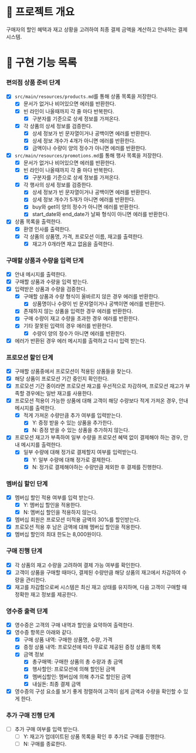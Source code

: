 # 💪 프로젝트 개요

구매자의 할인 혜택과 재고 상황을 고려하여 최종 결제 금액을 계산하고 안내하는 결제 시스템.

# 📝 구현 기능 목록

### 편의점 상품 준비 단계

- [x] `src/main/resources/products.md`를 통해 상품 목록을 저장한다.
  - [x] 문서가 없거나 비어있으면 에러를 반환한다.
  - [x] 빈 라인이 나올때까지 각 줄 마다 반복한다.
    - [x] 구분자를 기준으로 상세 정보를 가져온다.
  - [x] 각 상품의 상세 정보를 검증한다.
    - [x] 상세 정보가 빈 문자열이거나 공백이면 에러를 반환한다.
    - [x] 상세 정보 개수가 4개가 아니면 에러를 반환한다.
    - [x] 금액이나 수량이 양의 정수가 아니면 에러를 반환한다.
- [x] `src/main/resources/promotions.md`를 통해 행사 목록을 저장한다.
  - [x] 문서가 없거나 비어있으면 에러를 반환한다.
  - [x] 빈 라인이 나올때까지 각 줄 마다 반복한다.
    - [x] 구분자를 기준으로 상세 정보를 가져온다.
  - [x] 각 행사의 상세 정보를 검증한다.
    - [x] 상세 정보가 빈 문자열이거나 공백이면 에러를 반환한다.
    - [x] 상세 정보 개수가 5개가 아니면 에러를 반환한다.
    - [x] buy와 get이 양의 정수가 아니면 에러를 반환한다.
    - [x] start_date와 end_date가 날짜 형식이 아니면 에러를 반환한다.
- [x] 상품 목록을 출력한다.
  - [x] 환영 인사를 출력한다.
  - [x] 각 상품의 상품명, 가격, 프로모션 이름, 재고를 출력한다.
    - [x] 재고가 0개라면 재고 없음을 출력한다.

### 구매할 상품과 수량을 입력 단계

- [x] 안내 메시지를 출력한다.
- [x] 구매할 상품과 수량을 입력 받는다.
- [x] 입력받은 상품과 수량을 검증한다.
  - [x] 구매할 상품과 수량 형식이 올바르지 않은 경우 에러를 반환한다.
    - [x] 상품명이나 수량이 빈 문자열이거나 공백이면 에러를 반환한다.
  - [x] 존재하지 않는 상품을 입력한 경우 에러를 반환한다.
  - [x] 구매 수량이 재고 수량을 초과한 경우 에러를 반환한다.
  - [x] 기타 잘못된 입력의 경우 에러를 반환한다.
    - [x] 수량이 양의 정수가 아니면 에러를 반환한다.
- [x] 에러가 반환된 경우 에러 메시지를 출력하고 다시 입력 받는다.

### 프로모션 할인 단계

- [x] 구매할 상품중에서 프로모션이 적용된 상품들을 찾는다.
- [x] 해당 상품이 프로모션 기간 중인지 확인한다.
- [x] 프로모션 기간 중이라면 프로모션 재고를 우선적으로 차감하며, 프로모션 재고가 부족할 경우에는 일반 재고를 사용한다.
- [x] 프로모션 적용이 가능한 상품에 대해 고객이 해당 수량보다 적게 가져온 경우, 안내 메시지를 출력한다.
  - [x] 적게 가져온 수량만큼 추가 여부를 입력받는다.
    - [x] Y: 증정 받을 수 있는 상품을 추가한다.
    - [x] N: 증정 받을 수 있는 상품을 추가하지 않는다.
- [x] 프로모션 재고가 부족하여 일부 수량을 프로모션 혜택 없이 결제해야 하는 경우, 안내 메시지를 출력한다.
  - [x] 일부 수량에 대해 정가로 결제할지 여부를 입력받는다.
    - [x] Y: 일부 수량에 대해 정가로 결제한다.
    - [x] N: 정가로 결제해야하는 수량만큼 제외한 후 결제를 진행한다.

### 멤버십 할인 단계

- [x] 멤버십 할인 적용 여부를 입력 받는다.
  - [x] Y: 멤버십 할인을 적용한다.
  - [x] N: 멤버십 할인을 적용하지 않는다.
- [x] 멤버십 회원은 프로모션 미적용 금액의 30%를 할인받는다.
- [x] 프로모션 적용 후 남은 금액에 대해 멤버십 할인을 적용한다.
- [x] 멤버십 할인의 최대 한도는 8,000원이다.

### 구매 진행 단계

- [x] 각 상품의 재고 수량을 고려하여 결제 가능 여부를 확인한다.
- [x] 고객이 상품을 구매할 때마다, 결제된 수량만큼 해당 상품의 재고에서 차감하여 수량을 관리한다.
- [x] 재고를 차감함으로써 시스템은 최신 재고 상태를 유지하며, 다음 고객이 구매할 때 정확한 재고 정보를 제공한다.

### 영수증 출력 단계

- [x] 영수증은 고객의 구매 내역과 할인을 요약하여 출력한다.
- [x] 영수증 항목은 아래와 같다.
  - [x] 구매 상품 내역: 구매한 상품명, 수량, 가격
  - [x] 증정 상품 내역: 프로모션에 따라 무료로 제공된 증정 상품의 목록
  - [x] 금액 정보
    - [x] 총구매액: 구매한 상품의 총 수량과 총 금액
    - [x] 행사할인: 프로모션에 의해 할인된 금액
    - [x] 멤버십할인: 멤버십에 의해 추가로 할인된 금액
    - [x] 내실돈: 최종 결제 금액
- [x] 영수증의 구성 요소를 보기 좋게 정렬하여 고객이 쉽게 금액과 수량을 확인할 수 있게 한다.

### 추가 구매 진행 단계

- [ ] 추가 구매 여부를 입력 받는다.
  - [ ] Y: 재고가 업데이트된 상품 목록을 확인 후 추가로 구매를 진행한다.
  - [ ] N: 구매를 종료한다.